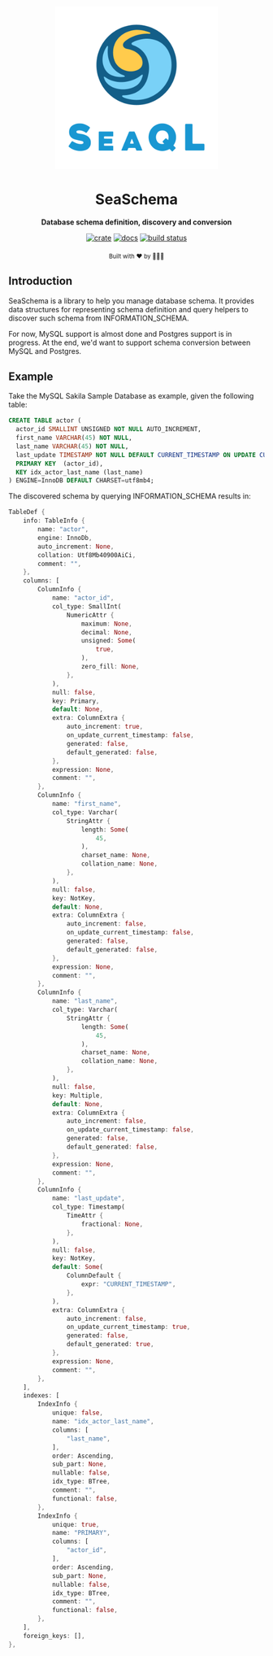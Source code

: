 <div align="center">

  <img src="docs/SeaQL logo dual.png" width="320"/>

  <h1>SeaSchema</h1>

  <p>
    <strong>Database schema definition, discovery and conversion</strong>
  </p>

  [![crate](https://img.shields.io/crates/v/sea-query.svg)](https://crates.io/crates/sea-query)
  [![docs](https://docs.rs/sea-query/badge.svg)](https://docs.rs/sea-query)
  [![build status](https://github.com/SeaQL/sea-query/actions/workflows/rust.yml/badge.svg)](https://github.com/SeaQL/sea-query/actions/workflows/rust.yml)

  <sub>Built with ❤️ by 🌊🦀🐚</sub>

</div>

## Introduction

SeaSchema is a library to help you manage database schema. It provides data structures for 
representing schema definition and query helpers to discover such schema from INFORMATION_SCHEMA.

For now, MySQL support is almost done and Postgres support is in progress. At the end, we'd want to 
support schema conversion between MySQL and Postgres.

## Example

Take the MySQL Sakila Sample Database as example, given the following table:

```SQL
CREATE TABLE actor (
  actor_id SMALLINT UNSIGNED NOT NULL AUTO_INCREMENT,
  first_name VARCHAR(45) NOT NULL,
  last_name VARCHAR(45) NOT NULL,
  last_update TIMESTAMP NOT NULL DEFAULT CURRENT_TIMESTAMP ON UPDATE CURRENT_TIMESTAMP,
  PRIMARY KEY  (actor_id),
  KEY idx_actor_last_name (last_name)
) ENGINE=InnoDB DEFAULT CHARSET=utf8mb4;
```

The discovered schema by querying INFORMATION_SCHEMA results in:

```rust
TableDef {
    info: TableInfo {
        name: "actor",
        engine: InnoDb,
        auto_increment: None,
        collation: Utf8Mb40900AiCi,
        comment: "",
    },
    columns: [
        ColumnInfo {
            name: "actor_id",
            col_type: SmallInt(
                NumericAttr {
                    maximum: None,
                    decimal: None,
                    unsigned: Some(
                        true,
                    ),
                    zero_fill: None,
                },
            ),
            null: false,
            key: Primary,
            default: None,
            extra: ColumnExtra {
                auto_increment: true,
                on_update_current_timestamp: false,
                generated: false,
                default_generated: false,
            },
            expression: None,
            comment: "",
        },
        ColumnInfo {
            name: "first_name",
            col_type: Varchar(
                StringAttr {
                    length: Some(
                        45,
                    ),
                    charset_name: None,
                    collation_name: None,
                },
            ),
            null: false,
            key: NotKey,
            default: None,
            extra: ColumnExtra {
                auto_increment: false,
                on_update_current_timestamp: false,
                generated: false,
                default_generated: false,
            },
            expression: None,
            comment: "",
        },
        ColumnInfo {
            name: "last_name",
            col_type: Varchar(
                StringAttr {
                    length: Some(
                        45,
                    ),
                    charset_name: None,
                    collation_name: None,
                },
            ),
            null: false,
            key: Multiple,
            default: None,
            extra: ColumnExtra {
                auto_increment: false,
                on_update_current_timestamp: false,
                generated: false,
                default_generated: false,
            },
            expression: None,
            comment: "",
        },
        ColumnInfo {
            name: "last_update",
            col_type: Timestamp(
                TimeAttr {
                    fractional: None,
                },
            ),
            null: false,
            key: NotKey,
            default: Some(
                ColumnDefault {
                    expr: "CURRENT_TIMESTAMP",
                },
            ),
            extra: ColumnExtra {
                auto_increment: false,
                on_update_current_timestamp: true,
                generated: false,
                default_generated: true,
            },
            expression: None,
            comment: "",
        },
    ],
    indexes: [
        IndexInfo {
            unique: false,
            name: "idx_actor_last_name",
            columns: [
                "last_name",
            ],
            order: Ascending,
            sub_part: None,
            nullable: false,
            idx_type: BTree,
            comment: "",
            functional: false,
        },
        IndexInfo {
            unique: true,
            name: "PRIMARY",
            columns: [
                "actor_id",
            ],
            order: Ascending,
            sub_part: None,
            nullable: false,
            idx_type: BTree,
            comment: "",
            functional: false,
        },
    ],
    foreign_keys: [],
},
```
